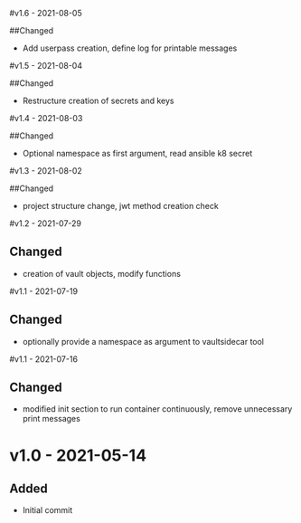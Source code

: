 #v1.6 - 2021-08-05

##Changed
* Add userpass creation, define log for printable messages

#v1.5 - 2021-08-04

##Changed
* Restructure creation of secrets and keys

#v1.4 - 2021-08-03

##Changed
* Optional namespace as first argument, read ansible k8 secret

#v1.3 - 2021-08-02

##Changed
* project structure change, jwt method creation check

#v1.2 - 2021-07-29

## Changed
* creation of vault objects, modify functions

#v1.1 - 2021-07-19

## Changed
* optionally provide a namespace as argument to vaultsidecar tool

#v1.1 - 2021-07-16

## Changed
* modified init section to run container continuously, remove unnecessary print messages

# v1.0 - 2021-05-14

## Added
* Initial commit
